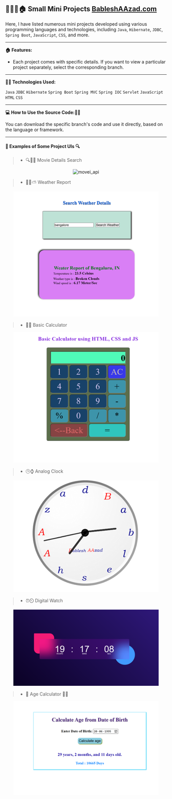## 🚗👨‍🎓🏠 Small Mini Projects [BableshAAzad.com](https://www.bableshaazad.com)

Here, I have listed numerous mini projects developed using various programming languages and technologies, including `Java`, `Hibernate`, `JDBC`, `Spring Boot`, `JavaScript`, `CSS`, and more.

---

**🏠 Features:**
- Each project comes with specific details. If you want to view a particular project separately, select the corresponding branch.

---

**🧑‍💻 Technologies Used:**

`Java` `JDBC` `Hibernate` `Spring Boot` `Spring MVC` `Spring IOC` `Servlet` `JavaScript` `HTML` `CSS`

---

**💻 How to Use the Source Code:🧑‍💻**

You can download the specific branch's code and use it directly, based on the language or framework.

---

#### 📝 Examples of Some Project UIs 🔍

>- 🔍🧑‍💻 Movie Details Search
<p align="center">
  <img src="./project_images/movei_api.png" alt="movei_api" width="90%"/>
</p>

>- 😶‍🌫️⛅ Weather Report 
<p align="center">
  <img src="./project_images/weather.png" alt="weather" width="90%"/>
</p>

>- 🧮📝 Basic Calculator
<p align="center">
  <img src="./project_images/calculator.png" alt="calculator" width="90%"/>
</p>

>- 🕒⌚ Analog Clock
<p align="center">
  <img src="./project_images/analog_clock.png" alt="analog_clock" width="90%"/>
</p>

>- ⏰⏲️ Digital Watch
<p align="center">
  <img src="./project_images/digital_watch.png" alt="digital_watch" width="90%"/>
</p>

>- 🙆 Age Calculator 👴🧓
<p align="center">
  <img src="./project_images/age_calculator.png" alt="age_calculator" width="90%"/>
</p>